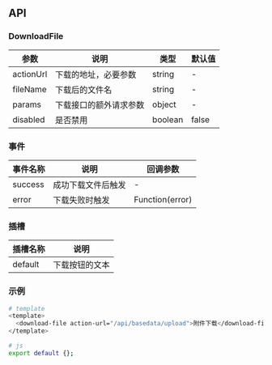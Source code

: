 ## API

### DownloadFile

| 参数      | 说明                   | 类型    | 默认值 |
| --------- | ---------------------- | ------- | ------ |
| actionUrl | 下载的地址，必要参数   | string  | -      |
| fileName  | 下载后的文件名         | string  | -      |
| params    | 下载接口的额外请求参数 | object  | -      |
| disabled  | 是否禁用               | boolean | false  |

### 事件

| 事件名称 | 说明               | 回调参数        |
| -------- | ------------------ | --------------- |
| success  | 成功下载文件后触发 | -               |
| error    | 下载失败时触发     | Function(error) |

### 插槽

| 插槽名称 | 说明           |
| -------- | -------------- |
| default  | 下载按钮的文本 |

### 示例

```bash
# template
<template>
  <download-file action-url="/api/basedata/upload">附件下载</download-file>
</template>

# js
export default {};
```
